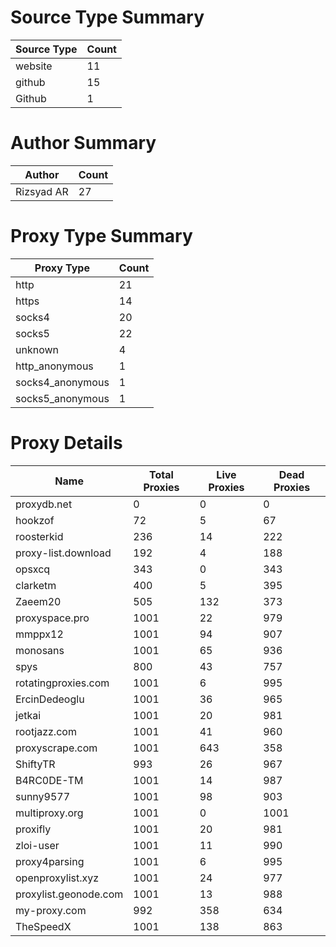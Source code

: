 # Source Type Summary

| Source Type | Count |
|-------------|-------|
| website | 11 |
| github | 15 |
| Github | 1 |


# Author Summary

| Author | Count |
|--------|-------|
| Rizsyad AR | 27 |


# Proxy Type Summary

| Proxy Type | Count |
|------------|-------|
| http | 21 |
| https | 14 |
| socks4 | 20 |
| socks5 | 22 |
| unknown | 4 |
| http_anonymous | 1 |
| socks4_anonymous | 1 |
| socks5_anonymous | 1 |


# Proxy Details

| Name | Total Proxies | Live Proxies | Dead Proxies |
|------|---------------|--------------|---------------|
| proxydb.net | 0 | 0 | 0 |
| hookzof | 72 | 5 | 67 |
| roosterkid | 236 | 14 | 222 |
| proxy-list.download | 192 | 4 | 188 |
| opsxcq | 343 | 0 | 343 |
| clarketm | 400 | 5 | 395 |
| Zaeem20 | 505 | 132 | 373 |
| proxyspace.pro | 1001 | 22 | 979 |
| mmppx12 | 1001 | 94 | 907 |
| monosans | 1001 | 65 | 936 |
| spys | 800 | 43 | 757 |
| rotatingproxies.com | 1001 | 6 | 995 |
| ErcinDedeoglu | 1001 | 36 | 965 |
| jetkai | 1001 | 20 | 981 |
| rootjazz.com | 1001 | 41 | 960 |
| proxyscrape.com | 1001 | 643 | 358 |
| ShiftyTR | 993 | 26 | 967 |
| B4RC0DE-TM | 1001 | 14 | 987 |
| sunny9577 | 1001 | 98 | 903 |
| multiproxy.org | 1001 | 0 | 1001 |
| proxifly | 1001 | 20 | 981 |
| zloi-user | 1001 | 11 | 990 |
| proxy4parsing | 1001 | 6 | 995 |
| openproxylist.xyz | 1001 | 24 | 977 |
| proxylist.geonode.com | 1001 | 13 | 988 |
| my-proxy.com | 992 | 358 | 634 |
| TheSpeedX | 1001 | 138 | 863 |
